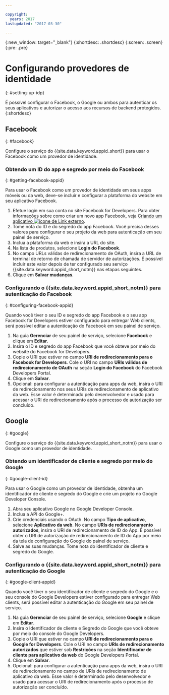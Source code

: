 ```yaml
---

copyright:
  years: 2017
lastupdated: "2017-03-30"

---
```


{:new_window: target="_blank"}
{:shortdesc: .shortdesc}
{:screen: .screen}
{:pre: .pre}

# Configurando provedores de identidade
{: #setting-up-idp}

É possível configurar o Facebook, o Google ou ambos para autenticar os seus aplicativos e autorizar o acesso aos recursos de backend protegidos.
{:shortdesc}


## Facebook
{: #facebook}

Configure o serviço do {{site.data.keyword.appid_short}} para usar o Facebook como um provedor de identidade.

<!--- ### Sequence diagram
{: #facebook-sequence-diagram}--->

### Obtendo um ID do app e segredo por meio do Facebook
{: #getting-facebook-appid}

Para usar o Facebook como um provedor de identidade em seus apps móveis ou da web, deve-se incluir e configurar a plataforma do website em seu aplicativo
Facebook.

1. Efetue login em sua conta no site Facebook for Developers. Para obter informações sobre como criar um novo app Facebook, veja <a href="https://developers.facebook.com/docs/apps/register" target="_blank">Criando um aplicativo <img src="../../icons/launch-glyph.svg" alt="ícone de Link externo"></a>.
2. Tome nota do ID e do segredo do app Facebook. Você precisa desses valores para configurar o seu projeto da web para autenticação em seu painel de serviço.
3. Inclua a plataforma da web e insira a URL do site.
4. Na lista de produtos, selecione **Login do Facebook**.
5. No campo URLs válidas de redirecionamento de OAuth, insira a URL de terminal de retorno de chamada de servidor de autorizações. É possível incluir este valor depois de ter configurado seu serviço
{{site.data.keyword.appid_short_notm}} nas etapas seguintes.
6. Clique em **Salvar mudanças**.

### Configurando o {{site.data.keyword.appid_short_notm}} para autenticação do Facebook
{: #configuring-facebook-appid}

Quando você tiver o seu ID e segredo do app Facebook e o seu app Facebook for Developers estiver configurado para entregar Web clients, será possível editar
a autenticação do Facebook em seu painel de serviço.

1. Na guia **Gerenciar** de seu painel de serviço, selecione **Facebook** e clique em **Editar**.
2. Insira o ID e segredo do app Facebook que você obteve por meio do website do Facebook for Developers.
3. Copie o URI que estiver no campo **URI de redirecionamento para o Facebook for Developers**. Cole o URI no campo **URIs válidos de
redirecionamento de OAuth** na seção **Login do Facebook** do Facebook Developers Portal.
4. Clique em **Salvar**.
5. Opcional: para configurar a autenticação para apps da web, insira o URI de redirecionamento nos seus URIs de redirecionamento de aplicativo da web. Esse
valor é determinado pelo desenvolvedor e usado para acessar o URI de redirecionamento após o processo de autorização ser concluído.


## Google
{: #google}

Configure o serviço do {{site.data.keyword.appid_short_notm}} para usar o Google como um provedor de identidade.

<!--- ### Sequence diagram
{: #google-sequence-diagram}--->

### Obtendo um identificador de cliente e segredo por meio do Google
{: #google-client-id}

Para usar o Google como um provedor de identidade, obtenha um identificador de cliente e segredo do Google e crie um projeto no Google Developer Console.

1. Abra seu aplicativo Google no Google Developer Console.
2. Inclua a API do Google+.
3. Crie credenciais usando o OAuth. No campo **Tipo de aplicativo**, selecione **Aplicativo da web**. No campo
**URIs de redirecionamento autorizados**, insira o URI de redirecionamento de ID do App. É possível obter o URI de autorização de redirecionamento
de ID do App por meio da tela de configuração do Google do painel de serviço.
4. Salve as suas mudanças. Tome nota do identificador de cliente e segredo do Google.




### Configurando o {{site.data.keyword.appid_short_notm}} para autenticação do Google
{: #google-client-appid}

Quando você tiver o seu identificador de cliente e segredo do Google e o seu console do Google Developers estiver configurado para entregar Web clients, será
possível editar a autenticação do Google em seu painel de serviço.

1. Na guia **Gerenciar** de seu painel de serviço, selecione **Google** e clique em **Editar**.
3. Insira o Identificador de cliente e Segredo do Google que você obteve por meio do console do Google Developers.
4. Copie o URI que estiver no campo **URI de redirecionamento para o Google for Developers**. Cole o URI no campo **URIs
de redirecionamento autorizados** que estiver sob **Restrições** na seção **Identificador de cliente para aplicativo da
web** do Google Developers Portal.
5. Clique em **Salvar**.
6. Opcional: para configurar a autenticação para apps da web, insira o URI de redirecionamento no campo de URIs de redirecionamento de aplicativo da web. Esse
valor é determinado pelo desenvolvedor e usado para acessar o URI de redirecionamento após o processo de autorização ser concluído.



<!---[## Bring your own OAuth2/OIDC identity provider
{: #oauth2}

### About
{: #oauth2-about}
### Sequence diagram
{: #oauth2-sequence-diagram}
### Configuring AppID for BYOIDP OAuth2 authentication
{: #oauth2-appid} SHAWNA: Is this Interconnect?]--->
